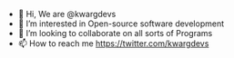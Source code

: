 - 👋 Hi, We are @kwargdevs
- 👀 I’m interested in Open-source software development
- 💞️ I’m looking to collaborate on all sorts of Programs
- 📫 How to reach me https://twitter.com/kwargdevs

<!---
kwargdevs/kwargdevs is a ✨ special ✨ repository because its `README.md` (this file) appears on your GitHub profile.
You can click the Preview link to take a look at your changes.
--->
